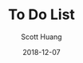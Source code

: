 ---
path: "/project/todo"
date: "2018-12-07"
title: "To Do List"
author: "Scott Huang"
image: "../images/todo.gif"
demo: "https://scotth527.github.io/todolist/"
repository: "https://github.com/scotth527/todolist"
alt: "To Do App"
type: "project"
description: "Made a todo list web app that allows you to add written input to a to do list, able to delete tasks. Uses react.js, javascript, bootstrap, html, css"
---